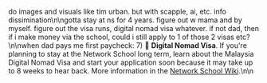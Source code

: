 do images and visuals like tim urban. but with scapple, ai, etc. info dissimination\n\ngotta stay at ns for 4 years. figure out w mama and by myself. figure out the visa runs, digital nomad visa whatever. if not dad, then if i make money via the school, could i still apply to 1 of those 2 visas etc?\n\nwhen dad pays me first paycheck: 7) 🛂 **Digital Nomad Visa**. If you're planning to stay at the Network School long term, learn about the Malaysia Digital Nomad Visa and start your application soon because it may take up to 8 weeks to hear back. More information in the [Network School Wiki](https://ns.com/wiki).\n\n
